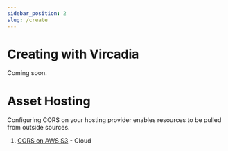 ```yaml
---
sidebar_position: 2
slug: /create
---
```


# Creating with Vircadia

Coming soon.

# Asset Hosting

Configuring CORS on your hosting provider enables resources to be pulled from outside sources.

1. [CORS on AWS S3](https://www.dynatrace.com/support/help/setup-and-configuration/setup-on-cloud-platforms/amazon-web-services/set-up-cors-in-amazon-s3) - Cloud
